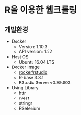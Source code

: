 # R을 이용한 웹크롤링
 
## 개발환경
- Docker
  - Version: 1.10.3
  - API version: 1.22
- Host OS
  - Ubuntu 16.04 LTS
- Docker Image
  - [rocker/rstudio](https://hub.docker.com/r/rocker/rstudio/)
  - R-base 3.3.1
  - RStudio Server v0.99.903
- Using Library
  - httr
  - rvest
  - stringr
  - RSelenium
  
